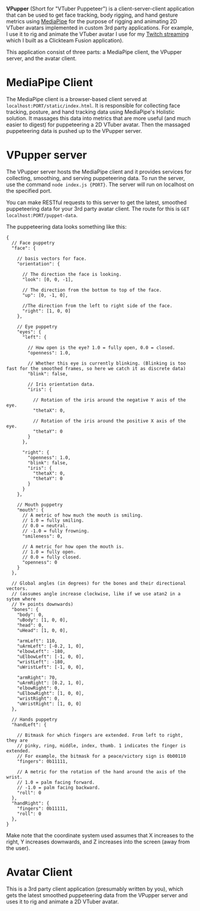 **VPupper** (Short for "VTuber Puppeteer") is a client-server-client application
that can be used to get face tracking, body rigging, and hand gesture metrics
using [MediaPipe](https://google.github.io/mediapipe/) for the purpose of rigging
and animating 2D VTuber avatars implemented in custom 3rd party applications.
For example, I use it to rig and animate the VTuber avatar I use for my [Twitch streaming](https://www.twitch.tv/cazrasl)
which I built as a Clickteam Fusion application).

This application consist of three parts: a MediaPipe client, the VPupper server, and the avatar client.

# MediaPipe Client
The MediaPipe client is a browser-based client served at `localhost:PORT/static/index.html`.
It is responsible for collecting face tracking, posture, and hand tracking data
using MediaPipe's Holistic solution. It massages this data into metrics that
are more useful (and much easier to digest) for puppeteering a 2D VTuber avatar.
Then the massaged puppeteering data is pushed up to the VPupper server.

# VPupper server
The VPupper server hosts the MediaPipe client and it provides services for
collecting, smoothing, and serving puppeteering data. To run the server, use
the command `node index.js {PORT}`. The server will run on localhost on the
specified port.

You can make RESTful requests to this server to get the latest, smoothed
puppeteering data for your 3rd party avatar client. The route for this is
`GET localhost:PORT/puppet-data`.

The puppeteering data looks something like this:
```
{
  // Face puppetry
  "face": {

    // basis vectors for face.
    "orientation": {

      // The direction the face is looking.
      "look": [0, 0, -1],

      // The direction from the bottom to top of the face.
      "up": [0, -1, 0],

      //The direction from the left to right side of the face.
      "right": [1, 0, 0]
    },

    // Eye puppetry
    "eyes": {
      "left": {

        // How open is the eye? 1.0 = fully open, 0.0 = closed.
        "openness": 1.0,

        // Whether this eye is currently blinking. (Blinking is too fast for the smoothed frames, so here we catch it as discrete data)
        "blink": false,

        // Iris orientation data.
        "iris": {

          // Rotation of the iris around the negative Y axis of the eye.
          "thetaX": 0,

          // Rotation of the iris around the positive X axis of the eye.
          "thetaY": 0
        }
      },

      "right": {
        "openness": 1.0,
        "blink": false,
        "iris": {
          "thetaX": 0,
          "thetaY": 0
        }
      }
    },

    // Mouth puppetry
    "mouth": {
      // A metric of how much the mouth is smiling.
      // 1.0 = fully smiling.
      // 0.0 = neutral.
      // -1.0 = fully frowning.
      "smileness": 0,

      // A metric for how open the mouth is.
      // 1.0 = fully open.
      // 0.0 = fully closed.
      "openness": 0
    }
  },

  // Global angles (in degrees) for the bones and their directional vectors.
  // (assumes angle increase clockwise, like if we use atan2 in a sytem where
  // Y+ points downwards)
  "bones": {
    "body": 0,
    "uBody": [1, 0, 0],
    "head": 0,
    "uHead": [1, 0, 0],

    "armLeft": 110,
    "uArmLeft": [-0.2, 1, 0],
    "elbowLeft": -180,
    "uElbowLeft": [-1, 0, 0],
    "wristLeft": -180,
    "uWristLeft": [-1, 0, 0],

    "armRight": 70,
    "uArmRight": [0.2, 1, 0],
    "elbowRight": 0,
    "uElbowRight": [1, 0, 0],
    "wristRight": 0,
    "uWristRight": [1, 0, 0]
  },

  // Hands puppetry
  "handLeft": {

    // Bitmask for which fingers are extended. From left to right, they are
    // pinky, ring, middle, index, thumb. 1 indicates the finger is extended.
    // For example, the bitmask for a peace/victory sign is 0b00110
    "fingers": 0b11111,

    // A metric for the rotation of the hand around the axis of the wrist.
    // 1.0 = palm facing forward.
    // -1.0 = palm facing backward.
    "roll": 0
  },
  "handRight": {
    "fingers": 0b11111,
    "roll": 0
  },
}
```

Make note that the coordinate system used assumes that X increases to the right,
Y increases downwards, and Z increases into the screen (away from the user).

# Avatar Client
This is a 3rd party client application (presumably written by you), which
gets the latest smoothed puppeteering data from the VPupper server and uses it
to rig and animate a 2D VTuber avatar.
